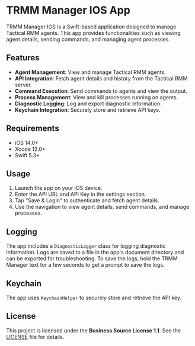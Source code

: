 # TRMM Manager IOS App

TRMM Manager IOS is a Swift-based application designed to manage Tactical RMM agents. This app provides functionalities such as viewing agent details, sending commands, and managing agent processes.

## Features

- **Agent Management**: View and manage Tactical RMM agents.
- **API Integration**: Fetch agent details and history from the Tactical RMM server.
- **Command Execution**: Send commands to agents and view the output.
- **Process Management**: View and kill processes running on agents.
- **Diagnostic Logging**: Log and export diagnostic information.
- **Keychain Integration**: Securely store and retrieve API keys.

## Requirements

- iOS 14.0+
- Xcode 12.0+
- Swift 5.3+

## Usage

1. Launch the app on your iOS device.
2. Enter the API URL and API Key in the settings section.
3. Tap "Save & Login" to authenticate and fetch agent details.
4. Use the navigation to view agent details, send commands, and manage processes.

## Logging

The app includes a `DiagnosticLogger` class for logging diagnostic information. Logs are saved to a file in the app's document directory and can be exported for troubleshooting. To save the logs, hold the TRMM Manager text for a few seconds to get a prompt to save the logs.


## Keychain

The app uses `KeychainHelper` to securely store and retrieve the API key.


## License

This project is licensed under the **Business Source License 1.1**. See the [LICENSE](LICENSE) file for details.
